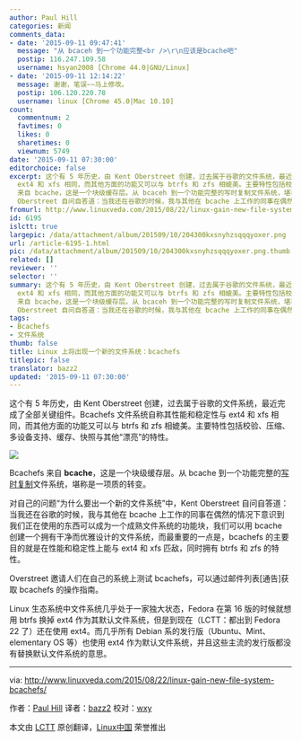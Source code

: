 ```yaml
---
author: Paul Hill
categories: 新闻
comments_data:
- date: '2015-09-11 09:47:41'
  message: "从 bcaceh 到一个功能完整<br />\r\n应该是bcache吧"
  postip: 116.247.109.58
  username: hsyan2008 [Chrome 44.0|GNU/Linux]
- date: '2015-09-11 12:14:22'
  message: 谢谢，笔误~~马上修改。
  postip: 106.120.220.78
  username: linux [Chrome 45.0|Mac 10.10]
count:
  commentnum: 2
  favtimes: 0
  likes: 0
  sharetimes: 0
  viewnum: 5749
date: '2015-09-11 07:30:00'
editorchoice: false
excerpt: 这个有 5 年历史，由 Kent Oberstreet 创建，过去属于谷歌的文件系统，最近完成了全部关键组件。Bcachefs 文件系统自称其性能和稳定性与
  ext4 和 xfs 相同，而其他方面的功能又可以与 btrfs 和 zfs 相媲美。主要特性包括校验、压缩、多设备支持、缓存、快照与其他漂亮的特性。  Bcachefs
  来自 bcache，这是一个块级缓存层。从 bcaceh 到一个功能完整的写时复制文件系统，堪称是一项质的转变。 对自己的问题为什么要出一个新的文件系统中，Kent
  Oberstreet 自问自答道：当我还在谷歌的时候，我与其他在 bcache 上工作的同事在偶然的情况下
fromurl: http://www.linuxveda.com/2015/08/22/linux-gain-new-file-system-bcachefs/
id: 6195
islctt: true
largepic: /data/attachment/album/201509/10/204300kxsnyhzsqqqyoxer.png
url: /article-6195-1.html
pic: /data/attachment/album/201509/10/204300kxsnyhzsqqqyoxer.png.thumb.jpg
related: []
reviewer: ''
selector: ''
summary: 这个有 5 年历史，由 Kent Oberstreet 创建，过去属于谷歌的文件系统，最近完成了全部关键组件。Bcachefs 文件系统自称其性能和稳定性与
  ext4 和 xfs 相同，而其他方面的功能又可以与 btrfs 和 zfs 相媲美。主要特性包括校验、压缩、多设备支持、缓存、快照与其他漂亮的特性。  Bcachefs
  来自 bcache，这是一个块级缓存层。从 bcaceh 到一个功能完整的写时复制文件系统，堪称是一项质的转变。 对自己的问题为什么要出一个新的文件系统中，Kent
  Oberstreet 自问自答道：当我还在谷歌的时候，我与其他在 bcache 上工作的同事在偶然的情况下
tags:
- Bcachefs
- 文件系统
thumb: false
title: Linux 上将出现一个新的文件系统：bcachefs
titlepic: false
translator: bazz2
updated: '2015-09-11 07:30:00'
---
```


这个有 5 年历史，由 Kent Oberstreet 创建，过去属于谷歌的文件系统，最近完成了全部关键组件。Bcachefs 文件系统自称其性能和稳定性与 ext4 和 xfs 相同，而其他方面的功能又可以与 btrfs 和 zfs 相媲美。主要特性包括校验、压缩、多设备支持、缓存、快照与其他“漂亮”的特性。


![](/data/attachment/album/201509/10/204300kxsnyhzsqqqyoxer.png)


Bcachefs 来自 **bcache**，这是一个块级缓存层。从 bcache 到一个功能完整的[写时复制](https://en.wikipedia.org/wiki/Copy-on-write)文件系统，堪称是一项质的转变。


对自己的问题“为什么要出一个新的文件系统”中，Kent Oberstreet 自问自答道：当我还在谷歌的时候，我与其他在 bcache 上工作的同事在偶然的情况下意识到我们正在使用的东西可以成为一个成熟文件系统的功能块，我们可以用 bcache 创建一个拥有干净而优雅设计的文件系统，而最重要的一点是，bcachefs 的主要目的就是在性能和稳定性上能与 ext4 和 xfs 匹敌，同时拥有 btrfs 和 zfs 的特性。


Overstreet 邀请人们在自己的系统上测试 bcachefs，可以通过邮件列表[通告]获取 bcachefs 的操作指南。


Linux 生态系统中文件系统几乎处于一家独大状态，Fedora 在第 16 版的时候就想用 btrfs 换掉 ext4 作为其默认文件系统，但是到现在（LCTT：都出到 Fedora 22 了）还在使用 ext4。而几乎所有 Debian 系的发行版（Ubuntu、Mint、elementary OS 等）也使用 ext4 作为默认文件系统，并且这些主流的发行版都没有替换默认文件系统的意思。




---


via: <http://www.linuxveda.com/2015/08/22/linux-gain-new-file-system-bcachefs/>


作者：[Paul Hill](http://www.linuxveda.com/author/paul_hill/) 译者：[bazz2](https://github.com/bazz2) 校对：[wxy](https://github.com/wxy)


本文由 [LCTT](https://github.com/LCTT/TranslateProject) 原创翻译，[Linux中国](https://linux.cn/) 荣誉推出